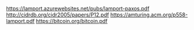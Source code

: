 https://lamport.azurewebsites.net/pubs/lamport-paxos.pdf
http://cidrdb.org/cidr2005/papers/P12.pdf
https://amturing.acm.org/p558-lamport.pdf
https://bitcoin.org/bitcoin.pdf
